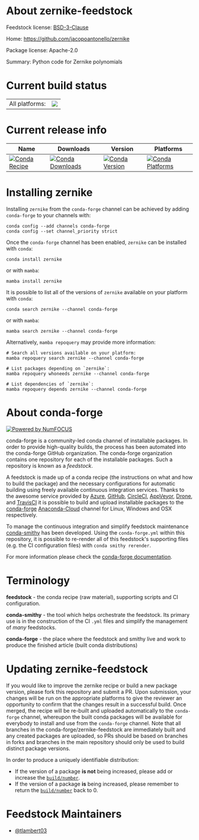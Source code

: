 About zernike-feedstock
=======================

Feedstock license: [BSD-3-Clause](https://github.com/conda-forge/zernike-feedstock/blob/main/LICENSE.txt)

Home: https://github.com/jacopoantonello/zernike

Package license: Apache-2.0

Summary: Python code for Zernike polynomials

Current build status
====================


<table><tr><td>All platforms:</td>
    <td>
      <a href="https://dev.azure.com/conda-forge/feedstock-builds/_build/latest?definitionId=20744&branchName=main">
        <img src="https://dev.azure.com/conda-forge/feedstock-builds/_apis/build/status/zernike-feedstock?branchName=main">
      </a>
    </td>
  </tr>
</table>

Current release info
====================

| Name | Downloads | Version | Platforms |
| --- | --- | --- | --- |
| [![Conda Recipe](https://img.shields.io/badge/recipe-zernike-green.svg)](https://anaconda.org/conda-forge/zernike) | [![Conda Downloads](https://img.shields.io/conda/dn/conda-forge/zernike.svg)](https://anaconda.org/conda-forge/zernike) | [![Conda Version](https://img.shields.io/conda/vn/conda-forge/zernike.svg)](https://anaconda.org/conda-forge/zernike) | [![Conda Platforms](https://img.shields.io/conda/pn/conda-forge/zernike.svg)](https://anaconda.org/conda-forge/zernike) |

Installing zernike
==================

Installing `zernike` from the `conda-forge` channel can be achieved by adding `conda-forge` to your channels with:

```
conda config --add channels conda-forge
conda config --set channel_priority strict
```

Once the `conda-forge` channel has been enabled, `zernike` can be installed with `conda`:

```
conda install zernike
```

or with `mamba`:

```
mamba install zernike
```

It is possible to list all of the versions of `zernike` available on your platform with `conda`:

```
conda search zernike --channel conda-forge
```

or with `mamba`:

```
mamba search zernike --channel conda-forge
```

Alternatively, `mamba repoquery` may provide more information:

```
# Search all versions available on your platform:
mamba repoquery search zernike --channel conda-forge

# List packages depending on `zernike`:
mamba repoquery whoneeds zernike --channel conda-forge

# List dependencies of `zernike`:
mamba repoquery depends zernike --channel conda-forge
```


About conda-forge
=================

[![Powered by
NumFOCUS](https://img.shields.io/badge/powered%20by-NumFOCUS-orange.svg?style=flat&colorA=E1523D&colorB=007D8A)](https://numfocus.org)

conda-forge is a community-led conda channel of installable packages.
In order to provide high-quality builds, the process has been automated into the
conda-forge GitHub organization. The conda-forge organization contains one repository
for each of the installable packages. Such a repository is known as a *feedstock*.

A feedstock is made up of a conda recipe (the instructions on what and how to build
the package) and the necessary configurations for automatic building using freely
available continuous integration services. Thanks to the awesome service provided by
[Azure](https://azure.microsoft.com/en-us/services/devops/), [GitHub](https://github.com/),
[CircleCI](https://circleci.com/), [AppVeyor](https://www.appveyor.com/),
[Drone](https://cloud.drone.io/welcome), and [TravisCI](https://travis-ci.com/)
it is possible to build and upload installable packages to the
[conda-forge](https://anaconda.org/conda-forge) [Anaconda-Cloud](https://anaconda.org/)
channel for Linux, Windows and OSX respectively.

To manage the continuous integration and simplify feedstock maintenance
[conda-smithy](https://github.com/conda-forge/conda-smithy) has been developed.
Using the ``conda-forge.yml`` within this repository, it is possible to re-render all of
this feedstock's supporting files (e.g. the CI configuration files) with ``conda smithy rerender``.

For more information please check the [conda-forge documentation](https://conda-forge.org/docs/).

Terminology
===========

**feedstock** - the conda recipe (raw material), supporting scripts and CI configuration.

**conda-smithy** - the tool which helps orchestrate the feedstock.
                   Its primary use is in the construction of the CI ``.yml`` files
                   and simplify the management of *many* feedstocks.

**conda-forge** - the place where the feedstock and smithy live and work to
                  produce the finished article (built conda distributions)


Updating zernike-feedstock
==========================

If you would like to improve the zernike recipe or build a new
package version, please fork this repository and submit a PR. Upon submission,
your changes will be run on the appropriate platforms to give the reviewer an
opportunity to confirm that the changes result in a successful build. Once
merged, the recipe will be re-built and uploaded automatically to the
`conda-forge` channel, whereupon the built conda packages will be available for
everybody to install and use from the `conda-forge` channel.
Note that all branches in the conda-forge/zernike-feedstock are
immediately built and any created packages are uploaded, so PRs should be based
on branches in forks and branches in the main repository should only be used to
build distinct package versions.

In order to produce a uniquely identifiable distribution:
 * If the version of a package **is not** being increased, please add or increase
   the [``build/number``](https://docs.conda.io/projects/conda-build/en/latest/resources/define-metadata.html#build-number-and-string).
 * If the version of a package **is** being increased, please remember to return
   the [``build/number``](https://docs.conda.io/projects/conda-build/en/latest/resources/define-metadata.html#build-number-and-string)
   back to 0.

Feedstock Maintainers
=====================

* [@tlambert03](https://github.com/tlambert03/)

